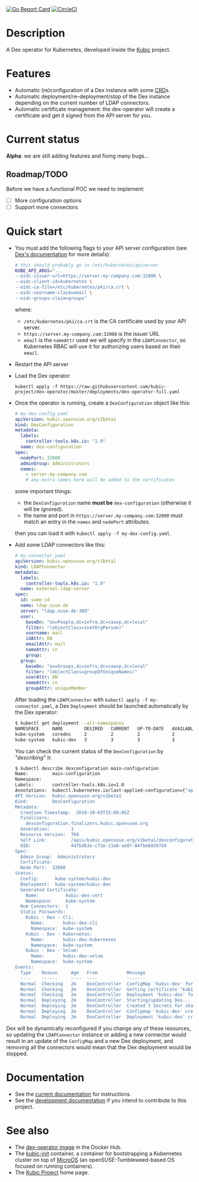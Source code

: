[![Go Report Card](https://goreportcard.com/badge/github.com/kubic-project/dex-operator)](https://goreportcard.com/report/github.com/kubic-project/dex-operator)
[![CircleCI](https://circleci.com/gh/kubic-project/dex-operator/tree/master.svg?style=svg)](https://circleci.com/gh/kubic-project/dex-operator/tree/master)

# Description

A Dex operator for Kubernetes, developed inside the
[Kubic](https://en.opensuse.org/Portal:Kubic) project.

# Features

* Automatic (re)configuration of a Dex instance with
some [CRD](https://kubernetes.io/docs/concepts/extend-kubernetes/api-extension/custom-resources/)s.
* Automatic deployment/re-deployment/stop of the Dex instance
depending on the current number of LDAP connectors.
* Automatic certificate management: the dex-operator will create
a certificate and get it signed from the API server for you.

# Current status

**Alpha**: we are still adding features and fixing many bugs...

## Roadmap/TODO

Before we have a functional POC we need to implement:

* [ ] More configuration options
* [ ] Support more connectors

# Quick start

* You must add the following flags to your API server configuration
(see [Dex's documentation](https://github.com/dexidp/dex/blob/master/Documentation/kubernetes.md#configuring-the-openid-connect-plugin)
for more details):

    ```bash
    # this should probably go in /etc/kubernetes/apiserver
    KUBE_API_ARGS="...
    --oidc-issuer-url=https://server.my-company.com:32000 \
    --oidc-client-id=kubernetes \
    --oidc-ca-file=/etc/kubernetes/pki/ca.crt \
    --oidc-username-claim=email \
    --oidc-groups-claim=groups"
    ```

    where:

    * `/etc/kubernetes/pki/ca.crt` is the CA certificate used by your API server.
    * `https://server.my-company.com:32000` is the issuer URL
    * `email` is the `nameAttr` used we will specify in the `LDAPConnector`, so Kubernetes RBAC will use it for authorizing users based on their `email`.

* Restart the API server
* Load the Dex operator

    ```
    kubectl apply -f https://raw.githubusercontent.com/kubic-project/dex-operator/master/deployments/dex-operator-full.yaml
    ```

* Once the operator is running, create a `DexConfiguration` object like this:

    ```yaml
    # my-dex-config.yaml
    apiVersion: kubic.opensuse.org/v1beta1
    kind: DexConfiguration
    metadata:
      labels:
        controller-tools.k8s.io: "1.0"
      name: dex-configuration
    spec:
      nodePort: 32000
      adminGroup: Administrators
      names:
        - server.my-company.com
        # any extra names here will be added to the certificates
    ```

    some important things:

    * the `DexConfiguration` name **must be** `dex-configuration` (otherwise it will be ignored).
    * the name and port in `https://server.my-company.com:32000` must match an entry in
    the `names` and `nodePort` attributes.

    then you can load it with `kubectl apply -f my-dex-config.yaml`.

* Add some LDAP connectors like this:

    ```yaml
    # my-connector.yaml
    apiVersion: kubic.opensuse.org/v1beta1
    kind: LDAPConnector
    metadata:
      labels:
        controller-tools.k8s.io: "1.0"
      name: external-ldap-server
    spec:
      id: some-id
      name: ldap.suse.de
      server: "ldap.suse.de:389"
      user:
        baseDn: "ou=People,dc=infra,dc=caasp,dc=local"
        filter: "(objectClass=inetOrgPerson)"
        username: mail
        idAttr: DN
        emailAttr: mail
        nameAttr: cn
        group:
      group:
        baseDn: "ou=Groups,dc=infra,dc=caasp,dc=local"
        filter: "(objectClass=groupOfUniqueNames)"
        userAttr: DN
        nameAttr: cn
        groupAttr: uniqueMember
    ```

    After loading the `LDAPConnector` with `kubectl apply -f my-connector.yaml`,
    a Dex `Deployment` should be launched automatically by the Dex operator:

    ```bash
    $ kubectl get deployment --all-namespaces                                                                                                dex_controller ✱ ◼
    NAMESPACE     NAME        DESIRED   CURRENT   UP-TO-DATE   AVAILABLE   AGE
    kube-system   coredns     2         2         2            2           7m
    kube-system   kubic-dex   3         3         3            3           3m

    ```

    You can check the current status of the `DexConfiguration` by _"describing"_ it:

    ```bash
    $ kubectl describe dexconfiguration main-configuration                                                                                   dex_controller ✱ ◼
    Name:         main-configuration
    Namespace:
    Labels:       controller-tools.k8s.io=1.0
    Annotations:  kubectl.kubernetes.io/last-applied-configuration={"apiVersion":"kubic.opensuse.org/v1beta1","kind":"DexConfiguration","metadata":{"annotations":{},"labels":{"controller-tools.k8s.io":"1.0"},"name":"ma...
    API Version:  kubic.opensuse.org/v1beta1
    Kind:         DexConfiguration
    Metadata:
      Creation Timestamp:  2018-10-03T15:09:05Z
      Finalizers:
        dexconfiguration.finalizers.kubic.opensuse.org
      Generation:        1
      Resource Version:  760
      Self Link:         /apis/kubic.opensuse.org/v1beta1/dexconfigurations/main-configuration
      UID:               44fbd63e-c71e-11e8-ae07-847beb0267d4
    Spec:
      Admin Group:  Administrators
      Certificate:
      Node Port:  32000
    Status:
      Config:      kube-system/kubic-dex
      Deployment:  kube-system/kubic-dex
      Generated Certificate:
        Name:          kubic-dex-cert
        Namespace:     kube-system
      Num Connectors:  1
      Static Passwords:
        Kubic - Dex - Cli:
          Name:       kubic-dex-cli
          Namespace:  kube-system
        Kubic - Dex - Kubernetes:
          Name:       kubic-dex-kubernetes
          Namespace:  kube-system
        Kubic - Dex - Velum:
          Name:       kubic-dex-velum
          Namespace:  kube-system
    Events:
      Type    Reason     Age   From           Message
      ----    ------     ----  ----           -------
      Normal  Checking   2m    DexController  ConfigMap 'kubic-dex' for 'main-configuration' has changed
      Normal  Checking   2m    DexController  Getting certificate 'kubic-dex-cert' for 'main-configuration'...
      Normal  Checking   2m    DexController  Deployment 'kubic-dex' for 'main-configuration' has changed
      Normal  Deploying  2m    DexController  Starting/updating Dex...
      Normal  Deploying  2m    DexController  Created 3 Secrets for shared passwords for 'main-configuration'
      Normal  Deploying  2m    DexController  Configmap 'kubic-dex' created for 'main-configuration'
      Normal  Deploying  2m    DexController  Deployment 'kubic-dex' created for 'main-configuration'
    ```

Dex will be dynamically reconfigured if you change any of these resources, so
updating the `LDAPConnector` instance or adding a new connector would result in an update
of the `ConfigMap` and a new Dex deployment, and removing all the connectors would mean that
the Dex deployment would be stopped.

# Documentation

* See the [current documentation](docs/README.md) for instructions.
* See the [development documentation](docs/devel.md) if you intend to contribute to this project.

# See also

* The [dex-operator image](https://hub.docker.com/r/opensuse/dex-operator/) in the Docker Hub.
* The [kubic-init](https://github.com/kubic-project/kubic-init) container, a container for
bootstrapping a Kubernetes cluster on top of [MicroOS](https://en.opensuse.org/Kubic:MicroOS)
(an openSUSE-Tumbleweed-based OS focused on running containers).
* The [Kubic Project](https://en.opensuse.org/Portal:Kubic) home page.
